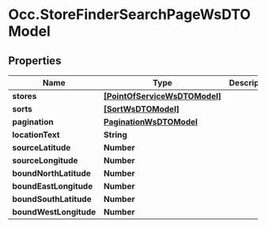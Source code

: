 # Occ.StoreFinderSearchPageWsDTOModel

## Properties
Name | Type | Description | Notes
------------ | ------------- | ------------- | -------------
**stores** | [**[PointOfServiceWsDTOModel]**](PointOfServiceWsDTOModel.md) |  | [optional] 
**sorts** | [**[SortWsDTOModel]**](SortWsDTOModel.md) |  | [optional] 
**pagination** | [**PaginationWsDTOModel**](PaginationWsDTOModel.md) |  | [optional] 
**locationText** | **String** |  | [optional] 
**sourceLatitude** | **Number** |  | [optional] 
**sourceLongitude** | **Number** |  | [optional] 
**boundNorthLatitude** | **Number** |  | [optional] 
**boundEastLongitude** | **Number** |  | [optional] 
**boundSouthLatitude** | **Number** |  | [optional] 
**boundWestLongitude** | **Number** |  | [optional] 


